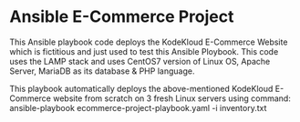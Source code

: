 # Ansible E-Commerce Project
This Ansible playbook code deploys the KodeKloud E-Commerce Website which is fictitious and just used to test this Ansible Ploybook. This code uses the LAMP stack and uses CentOS7 version of Linux OS, Apache Server, MariaDB as its database & PHP language.

This playbook automatically deploys the above-mentioned KodeKloud E-Commerce website from scratch on 3 fresh Linux servers using command: ansible-playbook ecommerce-project-playbook.yaml -i inventory.txt

  
